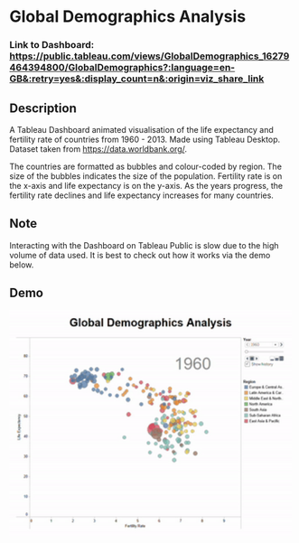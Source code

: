 # Global Demographics Analysis

### Link to Dashboard: https://public.tableau.com/views/GlobalDemographics_16279464394800/GlobalDemographics?:language=en-GB&:retry=yes&:display_count=n&:origin=viz_share_link

## Description
A Tableau Dashboard animated visualisation of the life expectancy and fertility rate of countries from 1960 - 2013. Made using Tableau Desktop. Dataset taken from https://data.worldbank.org/. 

The countries are formatted as bubbles and colour-coded by region. The size of the bubbles indicates the size of the population. Fertility rate is on the x-axis and life expectancy is on the y-axis. As the years progress, the fertility rate declines and life expectancy increases for many countries. 

## Note 
Interacting with the Dashboard on Tableau Public is slow due to the high volume of data used. It is best to check out how it works via the demo below.

## Demo
<img src="GlobalAnalysisDemo.gif" width="500" height="400">
